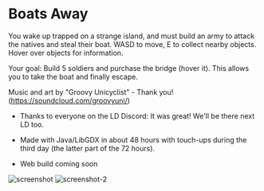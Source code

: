 # Boats Away

You wake up trapped on a strange island, and must build an army to attack the natives and steal their boat. WASD to move, E to collect nearby objects. Hover over objects for information.

Your goal: Build 5 soldiers and purchase the bridge (hover it). This allows you to take the boat and finally escape.


Music and art by "Groovy Unicyclist" - Thank you! (https://soundcloud.com/groovyuni/)
- Thanks to everyone on the LD Discord: It was great! We'll be there next LD too.

- Made with Java/LibGDX in about 48 hours with touch-ups during the third day (the latter part of the 72 hours).

- Web build coming soon

![screenshot](http://i.imgur.com/xjkjoSZ.png)
![screenshot-2](http://i.imgur.com/xurFZgJ.png)

